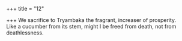 +++
title = "12"

+++
We sacrifice to Tryambaka the fragrant, increaser of prosperity.  
Like a cucumber from its stem, might I be freed from death, not from  deathlessness.  